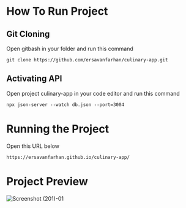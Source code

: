 # How To Run Project

## Git Cloning
Open gitbash in your folder and run this command
```
git clone https://github.com/ersavanfarhan/culinary-app.git
```

## Activating API
Open project culinary-app in your code editor and run this command
```
npx json-server --watch db.json --port=3004
```

# Running the Project
Open this URL below
```
https://ersavanfarhan.github.io/culinary-app/
```

# Project Preview

![Screenshot (201)-01](https://user-images.githubusercontent.com/113334783/211139308-127dd311-c794-4fca-9a8a-fa1236a99b30.jpg)
